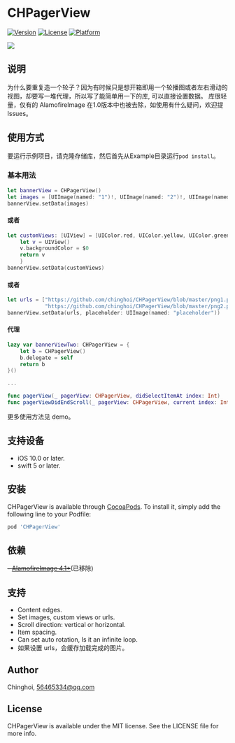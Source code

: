 # CHPagerView

[![Version](https://img.shields.io/github/v/tag/chinghoi/CHPagerView)](https://cocoapods.org/pods/CHPagerView)
[![License](https://img.shields.io/cocoapods/l/CHPagerView.svg?style=flat)](https://cocoapods.org/pods/CHPagerView)
[![Platform](https://img.shields.io/cocoapods/p/CHPagerView?color=green)](https://cocoapods.org/pods/CHPagerView)

![](https://github.com/chinghoi/CHPagerView/blob/master/demo.gif)

## 说明

为什么要重复造一个轮子？因为有时候只是想开箱即用一个轮播图或者左右滑动的视图，却要写一堆代理，所以写了能简单用一下的库, 可以直接设置数据。
库很轻量，仅有的 AlamofireImage 在1.0版本中也被去除，如使用有什么疑问，欢迎提 Issues。

## 使用方式

要运行示例项目，请克隆存储库，然后首先从Example目录运行`pod install`。

### 基本用法
```swift
let bannerView = CHPagerView()
let images = [UIImage(named: "1")!, UIImage(named: "2")!, UIImage(named: "3")!]
bannerView.setData(images)
```
#### 或者
```swift
let customViews: [UIView] = [UIColor.red, UIColor.yellow, UIColor.green].map {
    let v = UIView()
    v.backgroundColor = $0
    return v
    } 
bannerView.setData(customViews)
```
#### 或者
```swift
let urls = ["https://github.com/chinghoi/CHPagerView/blob/master/png1.png?raw=true",
            "https://github.com/chinghoi/CHPagerView/blob/master/png2.png?raw=true"]
bannerView.setData(urls, placeholder: UIImage(named: "placeholder"))

```
#### 代理
```swift
lazy var bannerViewTwo: CHPagerView = {
    let b = CHPagerView()
    b.delegate = self
    return b
}()

...

func pagerView(_ pagerView: CHPagerView, didSelectItemAt index: Int)
func pagerViewDidEndScroll(_ pagerView: CHPagerView, current index: Int)

```
更多使用方法见 demo。


## 支持设备
- iOS 10.0 or later.
- swift 5 or later.

## 安装

CHPagerView is available through [CocoaPods](https://cocoapods.org). To install
it, simply add the following line to your Podfile:

```ruby
pod 'CHPagerView'
```

## 依赖
~~- [AlamofireImage 4.1+](https://github.com/Alamofire/AlamofireImage)~~(已移除)

## 支持
- Content edges.
- Set images, custom views or urls.
- Scroll direction: vertical or horizontal.
- Item spacing.
- Can set auto rotation, Is it an infinite loop.
- 如果设置 urls，会缓存加载完成的图片。

## Author

Chinghoi, 56465334@qq.com

## License

CHPagerView is available under the MIT license. See the LICENSE file for more info.
